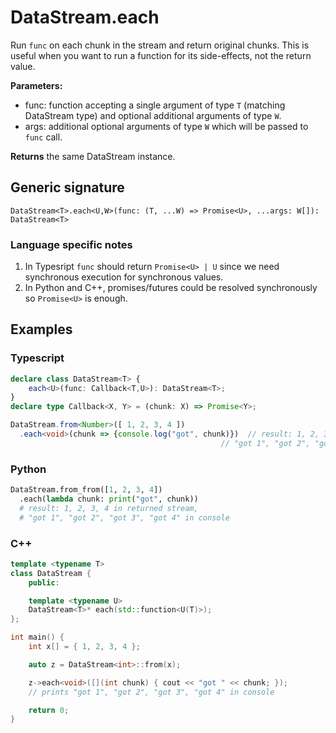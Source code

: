 # DataStream.each

Run `func` on each chunk in the stream and return original chunks. This is
useful when you want to run a function for its side-effects, not the return
value.

**Parameters:**
- func: function accepting a single argument of type `T` (matching DataStream
  type) and optional additional arguments of type `W`.
- args: additional optional arguments of type `W` which will be passed to `func` call.

**Returns** the same DataStream instance.

## Generic signature

```
DataStream<T>.each<U,W>(func: (T, ...W) => Promise<U>, ...args: W[]): DataStream<T>
```

### Language specific notes

1. In Typesript `func` should return `Promise<U> | U` since we need synchronous execution for synchronous values.
1. In Python and C++, promises/futures could be resolved synchronously so `Promise<U>` is enough.

## Examples

### Typescript

```ts
declare class DataStream<T> {
    each<U>(func: Callback<T,U>): DataStream<T>;
}
declare type Callback<X, Y> = (chunk: X) => Promise<Y>;

DataStream.from<Number>([ 1, 2, 3, 4 ])
  .each<void>(chunk => {console.log("got", chunk)})  // result: 1, 2, 3, 4 in returned stream,
                                               // "got 1", "got 2", "got 3", "got 4" in console
```

### Python

```python
DataStream.from_from([1, 2, 3, 4])
  .each(lambda chunk: print("got", chunk))
  # result: 1, 2, 3, 4 in returned stream,
  # "got 1", "got 2", "got 3", "got 4" in console
```

### C++

```c++
template <typename T>
class DataStream {
    public:

    template <typename U>
    DataStream<T>* each(std::function<U(T)>);
};

int main() {
    int x[] = { 1, 2, 3, 4 };

    auto z = DataStream<int>::from(x);

    z->each<void>([](int chunk) { cout << "got " << chunk; });
    // prints "got 1", "got 2", "got 3", "got 4" in console

    return 0;
}
```

